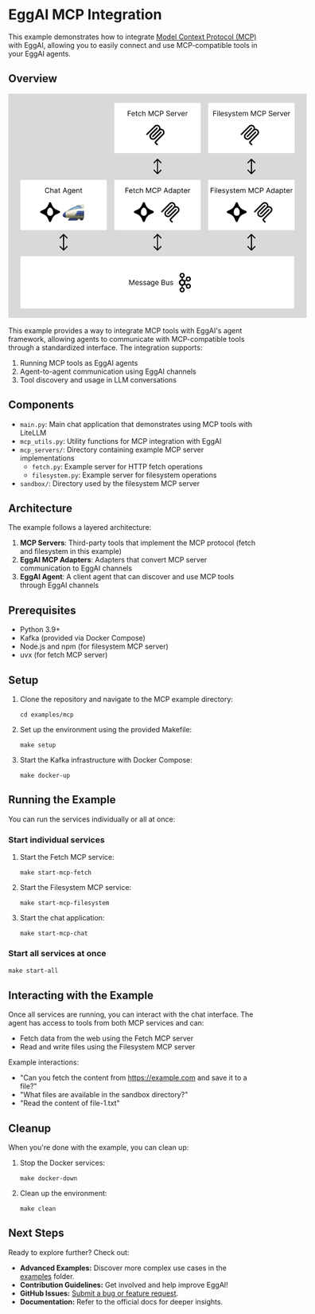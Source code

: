 # EggAI MCP Integration

This example demonstrates how to integrate [Model Context Protocol (MCP)](https://github.com/modelcontextprotocol/protocol) with EggAI, allowing you to easily connect and use MCP-compatible tools in your EggAI agents.

## Overview

<img src="https://raw.githubusercontent.com/eggai-tech/EggAI/refs/heads/main/docs/docs/assets/example-mcp.png" style="max-width: 600px;"/>

This example provides a way to integrate MCP tools with EggAI's agent framework, allowing agents to communicate with MCP-compatible tools through a standardized interface. The integration supports:

1. Running MCP tools as EggAI agents
2. Agent-to-agent communication using EggAI channels
3. Tool discovery and usage in LLM conversations

## Components

- `main.py`: Main chat application that demonstrates using MCP tools with LiteLLM
- `mcp_utils.py`: Utility functions for MCP integration with EggAI
- `mcp_servers/`: Directory containing example MCP server implementations
  - `fetch.py`: Example server for HTTP fetch operations
  - `filesystem.py`: Example server for filesystem operations
- `sandbox/`: Directory used by the filesystem MCP server

## Architecture

The example follows a layered architecture:

1. **MCP Servers**: Third-party tools that implement the MCP protocol (fetch and filesystem in this example)
2. **EggAI MCP Adapters**: Adapters that convert MCP server communication to EggAI channels
3. **EggAI Agent**: A client agent that can discover and use MCP tools through EggAI channels

## Prerequisites

- Python 3.9+
- Kafka (provided via Docker Compose)
- Node.js and npm (for filesystem MCP server)
- uvx (for fetch MCP server)

## Setup

1. Clone the repository and navigate to the MCP example directory:
   ```
   cd examples/mcp
   ```

2. Set up the environment using the provided Makefile:
   ```
   make setup
   ```

3. Start the Kafka infrastructure with Docker Compose:
   ```
   make docker-up
   ```

## Running the Example

You can run the services individually or all at once:

### Start individual services

1. Start the Fetch MCP service:
   ```
   make start-mcp-fetch
   ```

2. Start the Filesystem MCP service:
   ```
   make start-mcp-filesystem
   ```

3. Start the chat application:
   ```
   make start-mcp-chat
   ```

### Start all services at once

```
make start-all
```

## Interacting with the Example

Once all services are running, you can interact with the chat interface. The agent has access to tools from both MCP services and can:

- Fetch data from the web using the Fetch MCP server
- Read and write files using the Filesystem MCP server

Example interactions:
- "Can you fetch the content from https://example.com and save it to a file?"
- "What files are available in the sandbox directory?"
- "Read the content of file-1.txt"

## Cleanup

When you're done with the example, you can clean up:

1. Stop the Docker services:
   ```
   make docker-down
   ```

2. Clean up the environment:
   ```
   make clean
   ```

## Next Steps

Ready to explore further? Check out:

- **Advanced Examples:** Discover more complex use cases in the [examples](https://github.com/eggai-tech/EggAI/tree/main/examples/) folder.
- **Contribution Guidelines:** Get involved and help improve EggAI!
- **GitHub Issues:** [Submit a bug or feature request](https://github.com/eggai-tech/eggai/issues).
- **Documentation:** Refer to the official docs for deeper insights.